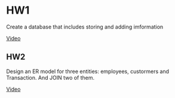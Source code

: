 <h1>HW1</h1>
<p>Create a database that includes storing and adding imformation</p>
<a href="https://youtu.be/QXowq6Hy52A">Video</a>
<h2>HW2</h2>
<p>Design an ER model for three entities: employees, custormers and Transaction. And JOIN two of them.</p>
<a href="https://youtu.be/Tvzywr-OGvc">Video</a>
